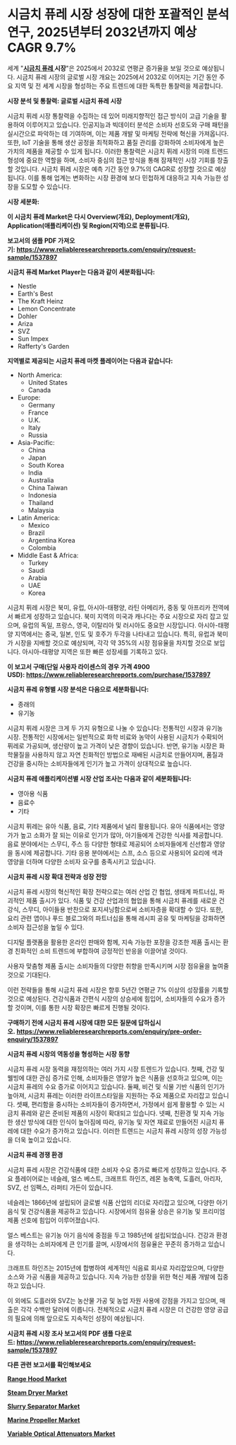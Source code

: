 <p><h1>시금치 퓨레 시장 성장에 대한 포괄적인 분석 연구, 2025년부터 2032년까지 예상 CAGR 9.7%</h1></p><p>세계 "<strong><a href="https://www.reliableresearchreports.com/spinach-puree-r1537897?utm_campaign=105&utm_medium=8&utm_source=Github&utm_content=ia&utm_term=09042025&utm_id=spinach-puree">시금치 퓨레&nbsp;</a></strong><strong>시장</strong>"은 2025에서 2032로 연평균 증가율을 보일 것으로 예상됩니다. 시금치 퓨레 시장의 글로벌 시장 개요는 2025에서 2032로 이어지는 기간 동안 주요 지역 및 전 세계 시장을 형성하는 주요 트렌드에 대한 독특한 통찰력을 제공합니다.</p>
<p><strong>시장 분석 및 통찰력: 글로벌 시금치 퓨레 시장</strong></p>
<p><p>시금치 퓌레 시장 통찰력을 수집하는 데 있어 미래지향적인 접근 방식이 고급 기술을 활용하여 이루어지고 있습니다. 인공지능과 빅데이터 분석은 소비자 선호도와 구매 패턴을 실시간으로 파악하는 데 기여하며, 이는 제품 개발 및 마케팅 전략에 혁신을 가져옵니다. 또한, IoT 기술을 통해 생산 공정을 최적화하고 품질 관리를 강화하여 소비자에게 높은 가치의 제품을 제공할 수 있게 됩니다. 이러한 통찰력은 시금치 퓌레 시장의 미래 트렌드 형성에 중요한 역할을 하며, 소비자 중심의 접근 방식을 통해 잠재적인 시장 기회를 창출할 것입니다. 시금치 퓌레 시장은 예측 기간 동안 9.7%의 CAGR로 성장할 것으로 예상됩니다. 이를 통해 업계는 변화하는 시장 환경에 보다 민첩하게 대응하고 지속 가능한 성장을 도모할 수 있습니다.</p><a href="%7CAUTHORITHY_DOMAIN_URL%7C?utm_campaign=105&utm_medium=8&utm_source=Github&utm_content=ia&utm_term=09042025&utm_id=spinach-puree"></a></p>
<p><strong>시장 세분화:</strong></p>
<p><strong>이 시금치 퓨레 Market은 다시 Overview(개요), Deployment(개요), Application(애플리케이션) 및 Region(지역)으로 분류됩니다.</strong></p>
<p><strong>보고서의 샘플 PDF 가져오기:&nbsp;<a href="https://www.reliableresearchreports.com/enquiry/request-sample/1537897?utm_campaign=105&utm_medium=8&utm_source=Github&utm_content=ia&utm_term=09042025&utm_id=spinach-puree">https://www.reliableresearchreports.com/enquiry/request-sample/1537897</a></strong><strong></strong></p>
<p><strong>시금치 퓨레 Market Player는 다음과 같이 세분화됩니다:</strong></p>
<p><ul><li>Nestle</li><li>Earth's Best</li><li>The Kraft Heinz</li><li>Lemon Concentrate</li><li>Dohler</li><li>Ariza</li><li>SVZ</li><li>Sun Impex</li><li>Rafferty's Garden</li></ul></p>
<p><strong>지역별로 제공되는 시금치 퓨레 마켓 플레이어는 다음과 같습니다:</strong></p>
<p><ul>
    <li>
        North America:
        <ul>
            <li>United States</li>
            <li>Canada</li>
        </ul>
    </li>
    <li>
        Europe:
        <ul>
            <li>Germany</li>
            <li>France</li>
            <li>U.K.</li>
            <li>Italy</li>
            <li>Russia</li>
        </ul>
    </li>
    <li>
        Asia-Pacific:
        <ul>
            <li>China</li>
            <li>Japan</li>
            <li>South Korea</li>
            <li>India</li>
            <li>Australia</li>
            <li>China Taiwan</li>
            <li>Indonesia</li>
            <li>Thailand</li>
            <li>Malaysia</li>
        </ul>
    </li>
    <li>
        Latin America:
        <ul>
            <li>Mexico</li>
            <li>Brazil</li>
            <li>Argentina Korea</li>
            <li>Colombia</li>
        </ul>
    </li>
    <li>
        Middle East & Africa:
        <ul>
            <li>Turkey</li>
            <li>Saudi</li>
            <li>Arabia</li>
            <li>UAE</li>
            <li>Korea</li>
        </ul>
    </li>
    </ul></p>
<p><p>시금치 퓌레 시장은 북미, 유럽, 아시아-태평양, 라틴 아메리카, 중동 및 아프리카 전역에서 빠르게 성장하고 있습니다. 북미 지역의 미국과 캐나다는 주요 시장으로 자리 잡고 있으며, 유럽의 독일, 프랑스, 영국, 이탈리아 및 러시아도 중요한 시장입니다. 아시아-태평양 지역에서는 중국, 일본, 인도 및 호주가 두각을 나타내고 있습니다. 특히, 유럽과 북미가 시장을 지배할 것으로 예상되며, 각각 약 35%의 시장 점유율을 차지할 것으로 보입니다. 아시아-태평양 지역은 또한 빠른 성장세를 기록하고 있다.</p></p>
<p><strong>이 보고서 구매(단일 사용자 라이센스의 경우 가격 4900 USD):&nbsp;<a href="https://www.reliableresearchreports.com/purchase/1537897?utm_campaign=105&utm_medium=8&utm_source=Github&utm_content=ia&utm_term=09042025&utm_id=spinach-puree">https://www.reliableresearchreports.com/purchase/1537897</a></strong></p>
<p><strong>시금치 퓨레 유형별 시장 분석은 다음으로 세분화됩니다:</strong></p>
<p><ul><li>종래의</li><li>유기농</li></ul></p>
<p><p>시금치 퓌레 시장은 크게 두 가지 유형으로 나눌 수 있습니다: 전통적인 시장과 유기농 시장. 전통적인 시장에서는 일반적으로 화학 비료와 농약이 사용된 시금치가 수확되어 퓌레로 가공되며, 생산량이 높고 가격이 낮은 경향이 있습니다. 반면, 유기농 시장은 화학물질을 사용하지 않고 자연 친화적인 방법으로 재배된 시금치로 만들어지며, 품질과 건강을 중시하는 소비자들에게 인기가 높고 가격이 상대적으로 높습니다.</p></p>
<p><strong>시금치 퓨레 애플리케이션별 시장 산업 조사는 다음과 같이 세분화됩니다:</strong></p>
<p><ul><li>영아용 식품</li><li>음료수</li><li>기타</li></ul></p>
<p><p>시금치 퓌레는 유아 식품, 음료, 기타 제품에서 널리 활용됩니다. 유아 식품에서는 영양가가 높고 소화가 잘 되는 이유로 인기가 많아, 아기들에게 건강한 식사를 제공합니다. 음료 분야에서는 스무디, 주스 등 다양한 형태로 제공되어 소비자들에게 신선함과 영양을 동시에 제공합니다. 기타 응용 분야에서는 스프, 소스 등으로 사용되어 요리에 색과 영양을 더하며 다양한 소비자 요구를 충족시키고 있습니다.</p></p>
<p><strong>시금치 퓨레 시장 확대 전략과 성장 전망</strong></p>
<p><p>시금치 퓨레 시장의 혁신적인 확장 전략으로는 여러 산업 간 협업, 생태계 파트너십, 파괴적인 제품 출시가 있다. 식품 및 건강 산업과의 협업을 통해 시금치 퓨레를 새로운 건강식, 스무디, 아이들용 반찬으로 포지셔닝함으로써 소비자층을 확대할 수 있다. 또한, 요리 관련 앱이나 푸드 블로그와의 파트너십을 통해 레시피 공유 및 마케팅을 강화하면 소비자 접근성을 높일 수 있다.</p><p>디지털 플랫폼을 활용한 온라인 판매와 함께, 지속 가능한 포장을 강조한 제품 출시는 환경 친화적인 소비 트렌드에 부합하여 긍정적인 반응을 이끌어낼 것이다. </p><p>사용자 맞춤형 제품 출시는 소비자들의 다양한 취향을 만족시키며 시장 점유율을 높여줄 것으로 기대된다.</p><p>이런 전략들을 통해 시금치 퓨레 시장은 향후 5년간 연평균 7% 이상의 성장률을 기록할 것으로 예상된다. 건강식품과 간편식 시장의 상승세에 힘입어, 소비자들의 수요가 증가할 것이며, 이를 통한 시장 확장은 빠르게 진행될 것이다.</p></p>
<p><strong>구매하기 전에 시금치 퓨레 시장에 대한 모든 질문에 답하십시오.&nbsp;<a href="https://www.reliableresearchreports.com/enquiry/pre-order-enquiry/1537897?utm_campaign=105&utm_medium=8&utm_source=Github&utm_content=ia&utm_term=09042025&utm_id=spinach-puree">https://www.reliableresearchreports.com/enquiry/pre-order-enquiry/1537897</a></strong><strong></strong></p>
<p><strong>시금치 퓨레 시장의 역동성을 형성하는 시장 동향</strong></p>
<p><p>시금치 퓨레 시장 동력을 재정의하는 여러 가지 시장 트렌드가 있습니다. 첫째, 건강 및 웰빙에 대한 관심 증가로 인해, 소비자들은 영양가 높은 식품을 선호하고 있으며, 이는 시금치 퓨레의 수요 증가로 이어지고 있습니다. 둘째, 비건 및 식물 기반 식품의 인기가 높아져, 시금치 퓨레는 이러한 라이프스타일을 지원하는 주요 제품으로 자리잡고 있습니다. 셋째, 편리함을 중시하는 소비자들이 증가하면서, 가정에서 쉽게 활용할 수 있는 시금치 퓨레와 같은 준비된 제품의 시장이 확대되고 있습니다. 넷째, 친환경 및 지속 가능한 생산 방식에 대한 인식이 높아짐에 따라, 유기농 및 자연 재료로 만들어진 시금치 퓨레에 대한 수요가 증가하고 있습니다. 이러한 트렌드는 시금치 퓨레 시장의 성장 가능성을 더욱 높이고 있습니다.</p></p>
<p><strong>시금치 퓨레 경쟁 환경</strong></p>
<p><p>시금치 퓨레 시장은 건강식품에 대한 소비자 수요 증가로 빠르게 성장하고 있습니다. 주요 플레이어로는 네슬레, 얼스 베스트, 크래프트 하인즈, 레몬 농축액, 도흘러, 아리자, SVZ, 선 임펙스, 라퍼티 가든이 있습니다.</p><p>네슬레는 1866년에 설립되어 글로벌 식품 산업의 리더로 자리잡고 있으며, 다양한 아기 음식 및 건강식품을 제공하고 있습니다. 시장에서의 점유율 상승은 유기농 및 프리미엄 제품 선호에 힘입어 이루어졌습니다.</p><p>얼스 베스트는 유기농 아기 음식에 중점을 두고 1985년에 설립되었습니다. 건강과 환경을 생각하는 소비자에게 큰 인기를 끌며, 시장에서의 점유율은 꾸준히 증가하고 있습니다.</p><p>크래프트 하인즈는 2015년에 합병하여 세계적인 식음료 회사로 자리잡았으며, 다양한 소스와 가공 식품을 제공하고 있습니다. 지속 가능한 성장을 위한 혁신 제품 개발에 집중하고 있습니다.</p><p>이 외에도 도흘러와 SVZ는 농산물 가공 및 농업 자원 사용에 강점을 가지고 있으며, 매출은 각각 수백만 달러에 이릅니다. 전체적으로 시금치 퓨레 시장은 더 건강한 영양 공급의 필요에 의해 앞으로도 지속적인 성장이 예상됩니다.</p></p>
<p><strong>시금치 퓨레 시장 조사 보고서의 PDF 샘플 다운로드:&nbsp;<a href="https://www.reliableresearchreports.com/enquiry/request-sample/1537897?utm_campaign=105&utm_medium=8&utm_source=Github&utm_content=ia&utm_term=09042025&utm_id=spinach-puree">https://www.reliableresearchreports.com/enquiry/request-sample/1537897</a></strong></p>
<p><strong></strong></p>
<p><strong></strong></p>
<p><strong></strong></p>
<p><strong></strong></p>
<p><strong>다른 관련 보고서를 확인해보세요</strong></p>
<p><strong><p><a href="https://github.com/reahmmunises/Market-Research-Report-List-1/blob/main/range-hood-market.md?utm_campaign=105&utm_medium=8&utm_source=Github&utm_content=ia&utm_term=09042025&utm_id=spinach-puree">Range Hood Market</a></p><p><a href="https://github.com/pilukypalis/Market-Research-Report-List-1/blob/main/steam-dryer-market.md?utm_campaign=105&utm_medium=8&utm_source=Github&utm_content=ia&utm_term=09042025&utm_id=spinach-puree">Steam Dryer Market</a></p><p><a href="https://github.com/moratronak3q/Market-Research-Report-List-1/blob/main/slurry-separator-market.md?utm_campaign=105&utm_medium=8&utm_source=Github&utm_content=ia&utm_term=09042025&utm_id=spinach-puree">Slurry Separator Market</a></p><p><a href="https://github.com/zakkistuey/Market-Research-Report-List-1/blob/main/marine-propeller-market.md?utm_campaign=105&utm_medium=8&utm_source=Github&utm_content=ia&utm_term=09042025&utm_id=spinach-puree">Marine Propeller Market</a></p><p><a href="https://github.com/jugutstam/Market-Research-Report-List-1/blob/main/variable-optical-attenuators-market.md?utm_campaign=105&utm_medium=8&utm_source=Github&utm_content=ia&utm_term=09042025&utm_id=spinach-puree">Variable Optical Attenuators Market</a></p></strong></p>